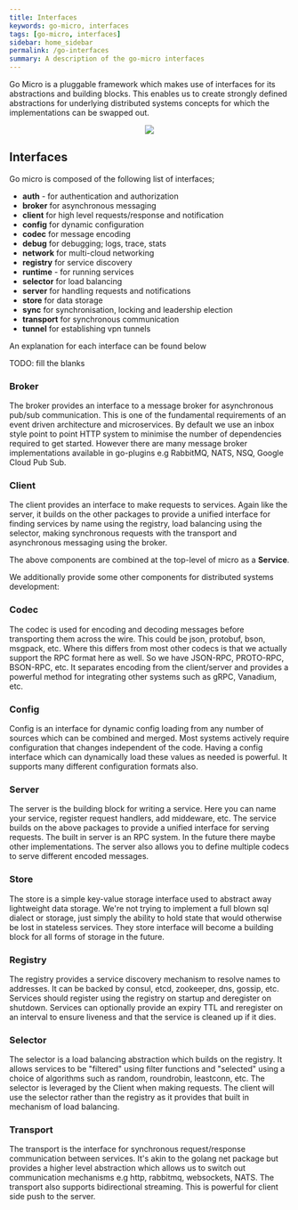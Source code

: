 ```yaml
---
title: Interfaces
keywords: go-micro, interfaces
tags: [go-micro, interfaces]
sidebar: home_sidebar
permalink: /go-interfaces
summary: A description of the go-micro interfaces
---
```


Go Micro is a pluggable framework which makes use of interfaces for its abstractions and building blocks. This enables 
us to create strongly defined abstractions for underlying distributed systems concepts for which the implementations 
can be swapped out.

<p align="center">
  <img src="images/go-micro.svg" />
</p>


## Interfaces

Go micro is composed of the following list of interfaces;

- **auth** - for authentication and authorization
- **broker** for asynchronous messaging
- **client** for high level requests/response and notification
- **config** for dynamic configuration
- **codec** for message encoding
- **debug** for debugging; logs, trace, stats
- **network** for multi-cloud networking
- **registry** for service discovery
- **runtime** - for running services
- **selector** for load balancing
- **server** for handling requests and notifications
- **store** for data storage
- **sync** for synchronisation, locking and leadership election
- **transport** for synchronous communication
- **tunnel** for establishing vpn tunnels

An explanation for each interface can be found below

TODO: fill the blanks

### Broker

The broker provides an interface to a message broker for asynchronous pub/sub communication. This is one of the fundamental requirements of an event 
driven architecture and microservices. By default we use an inbox style point to point HTTP system to minimise the number of dependencies required 
to get started. However there are many message broker implementations available in go-plugins e.g RabbitMQ, NATS, NSQ, Google Cloud Pub Sub.

### Client

The client provides an interface to make requests to services. Again like the server, it builds on the other packages to provide a unified interface 
for finding services by name using the registry, load balancing using the selector, making synchronous requests with the transport and asynchronous 
messaging using the broker. 

The  above components are combined at the top-level of micro as a **Service**.

We additionally provide some other components for distributed systems development:

### Codec

The codec is used for encoding and decoding messages before transporting them across the wire. This could be json, protobuf, bson, msgpack, etc. 
Where this differs from most other codecs is that we actually support the RPC format here as well. So we have JSON-RPC, PROTO-RPC, BSON-RPC, etc. 
It separates encoding from the client/server and provides a powerful method for integrating other systems such as gRPC, Vanadium, etc.

### Config

Config is an interface for dynamic config loading from any number of sources which can be combined and merged. Most systems actively require configuration 
that changes independent of the code. Having a config interface which can dynamically load these values as needed is powerful. It supports 
many different configuration formats also.

### Server

The server is the building block for writing a service. Here you can name your service, register request handlers, add middeware, etc. The service 
builds on the above packages to provide a unified interface for serving requests. The built in server is an RPC system. In the future there maybe 
other implementations. The server also allows you to define multiple codecs to serve different encoded messages.

### Store

The store is a simple key-value storage interface used to abstract away lightweight data storage. We're not trying to implement a full blown sql dialect 
or storage, just simply the ability to hold state that would otherwise be lost in stateless services. They store interface will become a building block 
for all forms of storage in the future.

### Registry

The registry provides a service discovery mechanism to resolve names to addresses. It can be backed by consul, etcd, zookeeper, dns, gossip, etc. 
Services should register using the registry on startup and deregister on shutdown. Services can optionally provide an expiry TTL and reregister 
on an interval to ensure liveness and that the service is cleaned up if it dies.

### Selector

The selector is a load balancing abstraction which builds on the registry. It allows services to be "filtered" using filter functions and "selected" 
using a choice of algorithms such as random, roundrobin, leastconn, etc. The selector is leveraged by the Client when making requests. The client 
will use the selector rather than the registry as it provides that built in mechanism of load balancing. 

### Transport

The transport is the interface for synchronous request/response communication between services. It's akin to the golang net package but provides 
a higher level abstraction which allows us to switch out communication mechanisms e.g http, rabbitmq, websockets, NATS. The transport also 
supports bidirectional streaming. This is powerful for client side push to the server.


